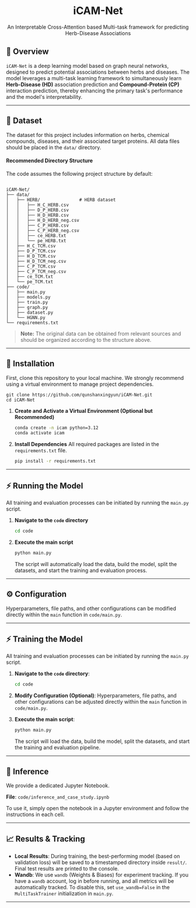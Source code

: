 <h1 align="center">
  iCAM-Net
</h1>
<p align="center">
An Interpretable Cross-Attention based Multi-task framework for predicting Herb-Disease Associations
</p>

## 📖 Overview

`iCAM-Net` is a deep learning model based on graph neural networks, designed to predict potential associations between herbs and diseases. The model leverages a multi-task learning framework to simultaneously learn **Herb-Disease (HD)** association prediction and **Compound-Protein (CP)** interaction prediction, thereby enhancing the primary task's performance and the model's interpretability.

---
## 📂 Dataset

The dataset for this project includes information on herbs, chemical compounds, diseases, and their associated target proteins. All data files should be placed in the `data/` directory.

#### Recommended Directory Structure
The code assumes the following project structure by default:
```

iCAM-Net/
├── data/
│   ├── HERB/               # HERB dataset
│   │   ├── H_C_HERB.csv
│   │   ├── D_P_HERB.csv
│   │   ├── H_D_HERB.csv
│   │   ├── H_D_HERB_neg.csv
│   │   ├── C_P_HERB.csv
│   │   ├── C_P_HERB_neg.csv
│   │   ├── ce_HERB.txt
│   │   └── pe_HERB.txt
│   ├── H_C_TCM.csv
│   ├── D_P_TCM.csv
│   ├── H_D_TCM.csv
│   ├── H_D_TCM_neg.csv
│   ├── C_P_TCM.csv
│   ├── C_P_TCM_neg.csv
│   ├── ce_TCM.txt
│   └── pe_TCM.txt
├── code/
│   ├── main.py
│   ├── models.py
│   ├── train.py
│   ├── graph.py
│   ├── dataset.py
│   └── HGNN.py
└── requirements.txt

```
> **Note:** The original data can be obtained from relevant sources and should be organized according to the structure above.

---
## 🚀 Installation

First, clone this repository to your local machine. We strongly recommend using a virtual environment to manage project dependencies.
```
git clone https://github.com/qunshanxingyun/iCAM-Net.git
cd iCAM-Net
```

1.  **Create and Activate a Virtual Environment (Optional but Recommended)**
    ```bash
    conda create -n icam python=3.12
    conda activate icam
    ```

2.  **Install Dependencies**
    All required packages are listed in the `requirements.txt` file.
    ```bash
    pip install -r requirements.txt
    ```

---
## ⚡️ Running the Model

All training and evaluation processes can be initiated by running the `main.py` script.

1.  **Navigate to the `code` directory**
    ```bash
    cd code
    ```

2.  **Execute the main script**
    ```bash
    python main.py
    ```
    The script will automatically load the data, build the model, split the datasets, and start the training and evaluation process.

---
## ⚙️ Configuration

Hyperparameters, file paths, and other configurations can be modified directly within the `main` function in `code/main.py`.

---

## ⚡️ Training the Model

All training and evaluation processes can be initiated by running the `main.py` script.

1.  **Navigate to the `code` directory**:
    ```bash
    cd code
    ```

2.  **Modify Configuration (Optional)**:
    Hyperparameters, file paths, and other configurations can be adjusted directly within the `main` function in `code/main.py`.

3.  **Execute the main script**:
    ```bash
    python main.py
    ```
    The script will load the data, build the model, split the datasets, and start the training and evaluation pipeline.

---

## 🔬 Inference

We provide a dedicated Jupyter Notebook.

**File**: `code/inference_and_case_study.ipynb`

To use it, simply open the notebook in a Jupyter environment and follow the instructions in each cell.

---

## 📈 Results & Tracking

- **Local Results**: During training, the best-performing model (based on validation loss) will be saved to a timestamped directory inside `result/`. Final test results are printed to the console.
- **Wandb**: We use `wandb` (Weights & Biases) for experiment tracking. If you have a `wandb` account, log in before running, and all metrics will be automatically tracked. To disable this, set `use_wandb=False` in the `MultiTaskTrainer` initialization in `main.py`.


---
